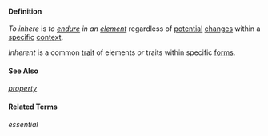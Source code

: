 #### Definition

*To inhere* is *to [endure](https://github.com/gcassel/Modular-Organization-Terminology/blob/master/terms/endure.md) in an [element](https://github.com/gcassel/Modular-Organization-Terminology/blob/master/terms/element.md)* regardless of [potential](https://github.com/gcassel/Modular-Organization-Terminology/blob/master/terms/potential.md) [changes](https://github.com/gcassel/Modular-Organization-Terminology/blob/master/terms/change.md) within a [specific](https://github.com/gcassel/Modular-Organization-Terminology/blob/master/terms/specific.md) [context](https://github.com/gcassel/Modular-Organization-Terminology/blob/master/terms/context.md).

*Inherent* is a common [trait](https://github.com/gcassel/Modular-Organization-Terminology/blob/master/terms/trait.md) of elements *or* traits within specific [forms](https://github.com/gcassel/Modular-Organization-Terminology/blob/master/terms/form.md).

#### See Also
*[property](https://github.com/gcassel/Modular-Organization-Terminology/blob/master/terms/property.md)*

#### Related Terms
*essential*


